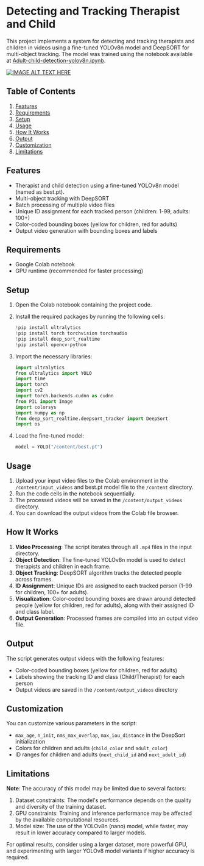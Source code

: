 
# Detecting and Tracking Therapist and Child

This project implements a system for detecting and tracking therapists and children in videos using a fine-tuned YOLOv8n model and DeepSORT for multi-object tracking. The model was trained using the notebook available at [Adult-child-detection-yolov8n.ipynb](https://github.com/mangotraabhi/Projects/blob/main/Adult-child-detection-yolov8n.ipynb).

[![IMAGE ALT TEXT HERE](https://img.youtube.com/vi/MoWYwtlOaZk/0.jpg)](https://www.youtube.com/watch?v=MoWYwtlOaZk)

## Table of Contents

1. [Features](#features)
2. [Requirements](#requirements)
3. [Setup](#setup)
4. [Usage](#usage)
5. [How It Works](#how-it-works)
6. [Output](#output)
7. [Customization](#customization)
8. [Limitations](#limitations)

## Features

- Therapist and child detection using a fine-tuned YOLOv8n model (named as best.pt).
- Multi-object tracking with DeepSORT
- Batch processing of multiple video files
- Unique ID assignment for each tracked person (children: 1-99, adults: 100+)
- Color-coded bounding boxes (yellow for children, red for adults)
- Output video generation with bounding boxes and labels

## Requirements

- Google Colab notebook
- GPU runtime (recommended for faster processing)

## Setup

1. Open the Colab notebook containing the project code.

2. Install the required packages by running the following cells:

   ```python
   !pip install ultralytics
   !pip install torch torchvision torchaudio
   !pip install deep_sort_realtime
   !pip install opencv-python
   ```

3. Import the necessary libraries:

   ```python
   import ultralytics
   from ultralytics import YOLO
   import time
   import torch
   import cv2
   import torch.backends.cudnn as cudnn
   from PIL import Image
   import colorsys
   import numpy as np
   from deep_sort_realtime.deepsort_tracker import DeepSort
   import os
   ```


4. Load the fine-tuned model:

   ```python
   model = YOLO("/content/best.pt")
   ```




## Usage

1. Upload your input video files to the Colab environment in the `/content/input_videos` and best.pt model file to the `/content` directory. 
2. Run the code cells in the notebook sequentially.
3. The processed videos will be saved in the `/content/output_videos` directory.
4. You can download the output videos from the Colab file browser.


## How It Works

1. **Video Processing**: The script iterates through all `.mp4` files in the input directory.
2. **Object Detection**: The fine-tuned YOLOv8n model is used to detect therapists and children in each frame.
3. **Object Tracking**: DeepSORT algorithm tracks the detected people across frames.
4. **ID Assignment**: Unique IDs are assigned to each tracked person (1-99 for children, 100+ for adults).
5. **Visualization**: Color-coded bounding boxes are drawn around detected people (yellow for children, red for adults), along with their assigned ID and class label.
6. **Output Generation**: Processed frames are compiled into an output video file.


## Output

The script generates output videos with the following features:

- Color-coded bounding boxes (yellow for children, red for adults)
- Labels showing the tracking ID and class (Child/Therapist) for each person
- Output videos are saved in the `/content/output_videos` directory


## Customization

You can customize various parameters in the script:

- `max_age`, `n_init`, `nms_max_overlap`, `max_iou_distance` in the DeepSort initialization
- Colors for children and adults (`child_color` and `adult_color`)
- ID ranges for children and adults (`next_child_id` and `next_adult_id`)


## Limitations

**Note**: The accuracy of this model may be limited due to several factors:

1. Dataset constraints: The model's performance depends on the quality and diversity of the training dataset.
2. GPU constraints: Training and inference performance may be affected by the available computational resources.
3. Model size: The use of the YOLOv8n (nano) model, while faster, may result in lower accuracy compared to larger models.


For optimal results, consider using a larger dataset, more powerful GPU, and experimenting with larger YOLOv8 model variants if higher accuracy is required.
